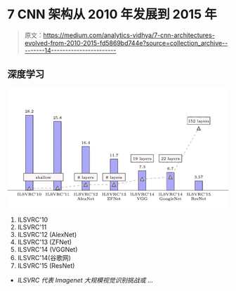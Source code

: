 # 7 CNN 架构从 2010 年发展到 2015 年

> 原文：<https://medium.com/analytics-vidhya/7-cnn-architectures-evolved-from-2010-2015-fd5869bd744e?source=collection_archive---------14----------------------->

## 深度学习

![](img/a9f591ee43c6e83ad2f066280a17af32.png)

1.  ILSVRC'10
2.  ILSVRC'11
3.  ILSVRC'12 (AlexNet)
4.  ILSVRC'13 (ZFNet)
5.  ILSVRC'14 (VGGNet)
6.  ILSVRC'14(谷歌网)
7.  ILSVRC'15 (ResNet)

*   *ILSVRC 代表 Imagenet 大规模视觉识别挑战或* …